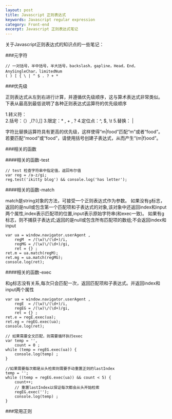 ```yaml
---
layout: post
title: Javascript 正则表达式
keywords: Javascript regular expression
category: Front-end
excerpt: Javascript 正则表达式笔记
---
```


关于Javascript正则表达式的知识点的一些笔记：

###元字符

    // 一对括号，半中括号，半大括号，backslash，gapline，Head，End，AnySingleChar，limitedNum
    ( ) [ { \ | ^ $ . ? + *  
    
###优先级

正则表达式从左到右进行计算，并遵循优先级顺序，这与算术表达式非常类似。 下表从最高到最低说明了各种正则表达式运算符的优先级顺序

1.转义符：\
2.括号：（）,(?:),[]
3.限定：\* , + , ?
4.定位点：^, $, \t
5.替换： |

字符比替换运算符具有更高的优先级，这样使得“m|food”匹配“m”或者“food”。若要匹配“mood”或“food”，请使用括号创建子表达式，从而产生“(m|f)ood”。

###相关的函数

####相关的函数-test 

    // test 检查字符串中指定值，返回布尔值
    var reg = /a-z/gi;
    reg.test('ikitty blog') && console.log('has letter');

####相关的函数-match

match是string对象的方法，可接受一个正则表达式作为参数。
如果没有g标志，返回的是null或包含第一个匹配项和子表达式的对象,该对象中还返回index和input两个属性,index表示匹配项的位置,input表示原始字符串(和exec一致)。
如果有g标志，则不捕获子表达式;返回的是null或包含所有匹配项的数组;不会返回index和input

    var ua = window.navigator.userAgent ,
        regM  = /(\w)\/(\d+)/i,
        regMG = /(\w)\/(\d+)/gi,
        ret = {} ;
    ret.m = ua.match(regM);
    ret.mg = ua.match(regMG);
    console.log(ret);
    
####相关的函数-exec

和g标志没有关系,每次只会匹配一次，返回匹配项和子表达式。并返回index和input两个属性

    var ua = window.navigator.userAgent ,
        regE  = /(\w)\/(\d+)/i,
        regEG = /(\w)\/(\d+)/gi,
        ret = {} ;
    ret.e = regE.exec(ua);
    ret.eg = regEG.exec(ua);
    console.log(ret);

    // 如果需要全文匹配，则需要循环执行exec
    var temp = '',
        count = 0 ;
    while (temp = regEG.exec(ua)) {
        console.log(temp) ;
    }

    //如果需要每次都是从头检索则需要手动重置正则的lastIndex
    temp = '';
    while ((temp = regEG.exec(ua)) && count < 5) {
        count++;
        // 重置lastIndex以保证每次都会从头开始检索
        regEG.exec('');
        console.log(temp) ;
    }
    

###常用正则
